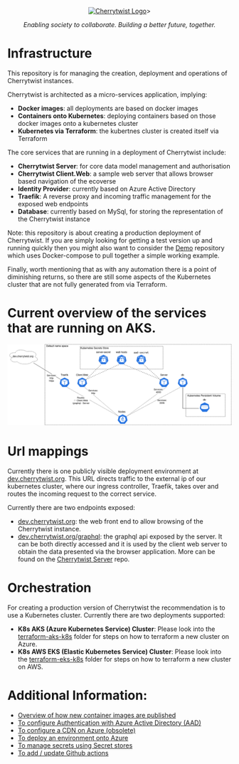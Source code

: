 <p align="center">
  <a href="http://cherrytwist.org/" target="blank"><img src="https://cherrytwist.org/uploads/logos/CT-logo-teal-transparent.svg" width="400" alt="Cherrytwist Logo" /></a>>
</p>
<p align="center"><i>Enabling society to collaborate. Building a better future, together.</i></p>

# Infrastructure
This repository is for managing the creation, deployment and operations of Cherrytwist instances. 

Cherrytwist is architected as a micro-services application, implying:
- **Docker images**: all deployments are based on docker images 
- **Containers onto Kubernetes**: deploying containers based on those docker images onto a kubernetes cluster
- **Kubernetes via Terraform**: the kubertnes cluster is created itself via Terraform 

The core services that are running in a deployment of Cherrytwist include:
- **Cherrytwist Server**: for core data model management and authorisation
- **Cherrytwist Client.Web**: a sample web server that allows browser based navigation of the ecoverse
- **Identity Provider**: currently based on Azure Active Directory
- **Traefik**: A reverse proxy and incoming traffic management for the exposed web endpoints
- **Database**: currently based on MySql, for storing the representation of the Cherrytwist instance

Note: this repository is about creating a production deployment of Cherrytwist. If you are simply looking for getting a test version up and running quickly then you might also want to consider the [Demo](https://github.com/cherrytwist/demo) repository which uses Docker-compose to pull together a simple working example. 

Finally, worth mentioning that as with any automation there is a point of diminishing returns, so there are still some aspects of the Kubernetes cluster that are not fully generated from via Terraform. 
# Current overview of the services that are running on AKS.
![K8s deployment](./docs/diagrams/kubesDiagram.png)

# Url mappings
Currently there is one publicly visible deployment environment at [dev.cherrytwist.org](dev.cherrytwist.org). This URL directs traffic to the external ip of our kubernetes cluster, where our ingress controller, Traefik, takes over and routes the incoming request to the correct service. 

Currently there are two endpoints exposed:
- [dev.cherrytwist.org](dev.cherrytwist.org): the web front end to allow browsing of the Cherrytwist instance.
- [dev.cherrytwist.org/graphql](dev.cherrytwist.org/graphql): the graphql api exposed by the server. It can be both directly accessed and it is used by the client web server to obtain the data presented via the browser application. More can be found on the [Cherrytwist Server](https://github.com/cherrytwist/Server/) repo. 

# Orchestration

For creating a production version of Cherrytwist the recommendation is to use a Kubernetes cluster. Currently there are two deployments supported:
* **K8s AKS (Azure Kubernetes Service) Cluster**:  Please look into the [terraform-aks-k8s](terraform-aks-k8s) folder for steps on how to terraform a new cluster on Azure.
* **K8s AWS EKS (Elastic Kubernetes Service) Cluster**: Please look into the [terraform-eks-k8s](terraform-eks-k8s) folder for steps on how to terraform a new cluster on AWS.

# **Additional Information**:

- [Overview of how new container images are published](./docs/publishing-to-container-registries.md)
- [To configure Authentication with Azure Active Directory (AAD)](./docs/configuration-aad-authentication.md)
- [To configure a CDN on Azure (obsolete)](./docs/configuration-cdn-azure.md)
- [To deploy an environment onto Azure](./docs/deploying-on-azure.md)
- [To manage secrets using Secret stores](./docs/secret-stores.md)
- [To add / update Github actions](./docs/github-actions.md)





